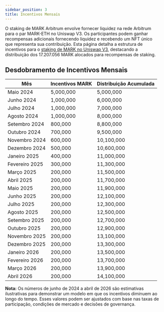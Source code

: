 ```yaml
---
sidebar_position: 3
title: Incentivos Mensais
---
```


O staking de MARK Arbitrum envolve fornecer liquidez na rede Arbitrum para o par MARK-ETH no Uniswap V3. Os participantes podem ganhar recompensas adicionais fornecendo liquidez e recebendo um NFT único que representa sua contribuição. Esta página detalha a estrutura de incentivos para o [staking de MARK no Uniswap V3](staking-mark-arbitrum.md), destacando a distribuição dos 17.207.056 MARK alocados para recompensas de staking.

## Desdobramento de Incentivos Mensais

| Mês            | Incentivos MARK | Distribuição Acumulada |
|----------------|-----------------|------------------------|
| Maio 2024      | 5,000,000       | 5,000,000              |
| Junho 2024     | 1,000,000       | 6,000,000              |
| Julho 2024     | 1,000,000       | 7,000,000              |
| Agosto 2024    | 1,000,000       | 8,000,000              |
| Setembro 2024  | 800,000         | 8,800,000              |
| Outubro 2024   | 700,000         | 9,500,000              |
| Novembro 2024  | 600,000         | 10,100,000             |
| Dezembro 2024  | 500,000         | 10,600,000             |
| Janeiro 2025   | 400,000         | 11,000,000             |
| Fevereiro 2025 | 300,000         | 11,300,000             |
| Março 2025     | 200,000         | 11,500,000             |
| Abril 2025     | 200,000         | 11,700,000             |
| Maio 2025      | 200,000         | 11,900,000             |
| Junho 2025     | 200,000         | 12,100,000             |
| Julho 2025     | 200,000         | 12,300,000             |
| Agosto 2025    | 200,000         | 12,500,000             |
| Setembro 2025  | 200,000         | 12,700,000             |
| Outubro 2025   | 200,000         | 12,900,000             |
| Novembro 2025  | 200,000         | 13,100,000             |
| Dezembro 2025  | 200,000         | 13,300,000             |
| Janeiro 2026   | 200,000         | 13,500,000             |
| Fevereiro 2026 | 200,000         | 13,700,000             |
| Março 2026     | 200,000         | 13,900,000             |
| Abril 2026     | 200,000         | 14,100,000             |

**Nota:** Os números de junho de 2024 a abril de 2026 são estimativas ilustrativas para demonstrar um modelo em que os incentivos diminuem ao longo do tempo. Esses valores podem ser ajustados com base nas taxas de participação, condições de mercado e decisões de governança.

